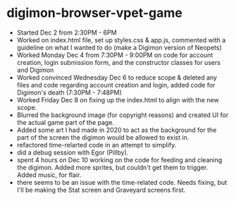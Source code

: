 # digimon-browser-vpet-game
-	Started Dec 2 from 2:30PM - 6PM
-	Worked on index.html file, set up styles.css & app.js, commented with a guideline on what I wanted to do (make a Digimon version of Neopets)
-	Worked Monday Dec 4 from 7:30PM - 9:00PM on code for account creation, login submission form, and the constructor classes for users and Digimon
-	Worked convinced Wednesday Dec 6 to reduce scope & deleted any files and code regarding account creation and login, added code for Digimon's death (7:30PM - 7:48PM)
-	Worked Friday Dec 8 on fixing up the index.html to align with the new scope. 
-	Blurred the background image (for copyright reasons) and created UI for the actual game part of the page.
-	Added some art I had made in 2020 to act as the background for the part of the screen the digimon would be allowed to exist in.
-	refactored time-relarted code in an attempt to simplify.
-	did a debug session with Egor (Pillby).
-	spent 4 hours on Dec 10 working on the code for feeding and cleaning the digimon. Added more sprites, but couldn't get them to trigger. Added music, for flair. 
- there seems to be an issue with the time-related code. Needs fixing, but I'll be making the Stat screen and Graveyard screens first.
